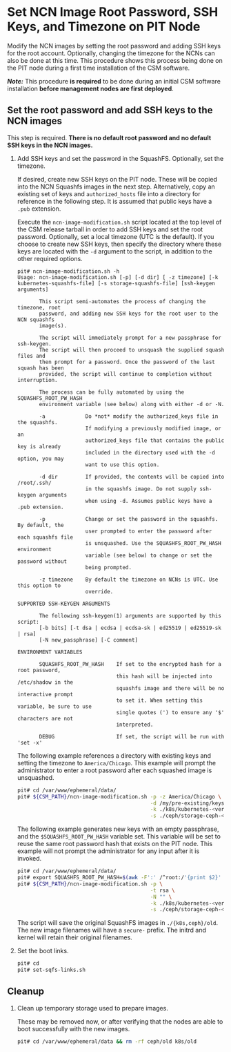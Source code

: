 # Set NCN Image Root Password, SSH Keys, and Timezone on PIT Node

Modify the NCN images by setting the root password and adding SSH keys for the root account.
Optionally, changing the timezone for the NCNs can also be done at this time. This procedure shows this process being
done on the PIT node during a first time installation of the CSM software.

***Note:*** This procedure **is required** to be done during an initial CSM software installation
**before management nodes are first deployed**.

## Set the root password and add SSH keys to the NCN images

This step is required. **There is no default root password and no default SSH keys in the NCN images.**

1. Add SSH keys and set the password in the SquashFS. Optionally, set the timezone.

   If desired, create new SSH keys on the PIT node. These will be copied into the NCN Squashfs images in the next step. Alternatively,
   copy an existing set of keys and `authorized_hosts` file into a directory for reference in the following step. It is assumed
   that public keys have a `.pub` extension.

   Execute the `ncn-image-modification.sh` script located at the top level of the CSM release tarball in order to add SSH keys and
   set the root password. Optionally, set a local timezone (UTC is the default). If you choose to create new SSH keys, then specify
   the directory where these keys are located with the `-d` argument to the script, in addition to the other required options.

   ```console
   pit# ncn-image-modification.sh -h
   Usage: ncn-image-modification.sh [-p] [-d dir] [ -z timezone] [-k kubernetes-squashfs-file] [-s storage-squashfs-file] [ssh-keygen arguments]

          This script semi-automates the process of changing the timezone, root
          password, and adding new SSH keys for the root user to the NCN squashfs
          image(s).

          The script will immediately prompt for a new passphrase for ssh-keygen.
          The script will then proceed to unsquash the supplied squash files and
          then prompt for a password. Once the password of the last squash has been
          provided, the script will continue to completion without interruption.

          The process can be fully automated by using the SQUASHFS_ROOT_PW_HASH
          environment variable (see below) along with either -d or -N.

          -a             Do *not* modify the authorized_keys file in the squashfs.
                         If modifying a previously modified image, or an
                         authorized_keys file that contains the public key is already
                         included in the directory used with the -d option, you may
                         want to use this option.

          -d dir         If provided, the contents will be copied into /root/.ssh/
                         in the squashfs image. Do not supply ssh-keygen arguments
                         when using -d. Assumes public keys have a .pub extension.

          -p             Change or set the password in the squashfs. By default, the
                         user prompted to enter the password after each squashfs file
                         is unsquashed. Use the SQUASHFS_ROOT_PW_HASH environment
                         variable (see below) to change or set the password without
                         being prompted.

          -z timezone    By default the timezone on NCNs is UTC. Use this option to
                         override.

   SUPPORTED SSH-KEYGEN ARGUMENTS

          The following ssh-keygen(1) arguments are supported by this script:
          [-b bits] [-t dsa | ecdsa | ecdsa-sk | ed25519 | ed25519-sk | rsa]
          [-N new_passphrase] [-C comment]

   ENVIRONMENT VARIABLES

          SQUASHFS_ROOT_PW_HASH    If set to the encrypted hash for a root password,
                                   this hash will be injected into /etc/shadow in the
                                   squashfs image and there will be no interactive prompt
                                   to set it. When setting this variable, be sure to use
                                   single quotes (') to ensure any '$' characters are not
                                   interpreted.

          DEBUG                    If set, the script will be run with 'set -x'
   ```

   The following example references a directory with existing keys and setting the timezone to
   `America/Chicago`. This example will prompt the administrator to enter a root password after
   each squashed image is unsquashed.

   ```bash
   pit# cd /var/www/ephemeral/data/
   pit# ${CSM_PATH}/ncn-image-modification.sh -p -z America/Chicago \
                                              -d /my/pre-existing/keys \
                                              -k ./k8s/kubernetes-<version>.squashfs \
                                              -s ./ceph/storage-ceph-<version>.squashfs
   ```

   The following example generates new keys with an empty passphrase, and the 
   `$SQUASHFS_ROOT_PW_HASH` variable set. This variable will be set to reuse the same root
   password hash that exists on the PIT node. This example will not prompt the administrator for
   any input after it is invoked.

   ```bash
   pit# cd /var/www/ephemeral/data/
   pit# export SQUASHFS_ROOT_PW_HASH=$(awk -F':' /^root:/'{print $2}' < /etc/shadow)
   pit# ${CSM_PATH}/ncn-image-modification.sh -p \
                                              -t rsa \
                                              -N "" \
                                              -k ./k8s/kubernetes-<version>.squashfs \
                                              -s ./ceph/storage-ceph-<version>.squashfs
   ```

   The script will save the original SquashFS images in `./{k8s,ceph}/old`. The new image filenames will
   have a `secure-` prefix. The initrd and kernel will retain their original filenames.

1. Set the boot links.

   ```bash
   pit# cd
   pit# set-sqfs-links.sh
   ```

## Cleanup

1. Clean up temporary storage used to prepare images.

   These may be removed now, or after verifying that the nodes are able to boot successfully with the new images.

   ```bash
   pit# cd /var/www/ephemeral/data && rm -rf ceph/old k8s/old
   ```
